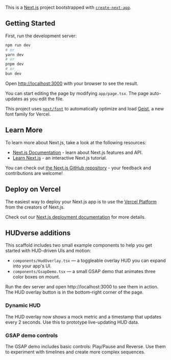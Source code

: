 This is a [Next.js](https://nextjs.org) project bootstrapped with [`create-next-app`](https://nextjs.org/docs/app/api-reference/cli/create-next-app).

## Getting Started

First, run the development server:

```bash
npm run dev
# or
yarn dev
# or
pnpm dev
# or
bun dev
```

Open [http://localhost:3000](http://localhost:3000) with your browser to see the result.

You can start editing the page by modifying `app/page.tsx`. The page auto-updates as you edit the file.

This project uses [`next/font`](https://nextjs.org/docs/app/building-your-application/optimizing/fonts) to automatically optimize and load [Geist](https://vercel.com/font), a new font family for Vercel.

## Learn More

To learn more about Next.js, take a look at the following resources:

- [Next.js Documentation](https://nextjs.org/docs) - learn about Next.js features and API.
- [Learn Next.js](https://nextjs.org/learn) - an interactive Next.js tutorial.

You can check out [the Next.js GitHub repository](https://github.com/vercel/next.js) - your feedback and contributions are welcome!

## Deploy on Vercel

The easiest way to deploy your Next.js app is to use the [Vercel Platform](https://vercel.com/new?utm_medium=default-template&filter=next.js&utm_source=create-next-app&utm_campaign=create-next-app-readme) from the creators of Next.js.

Check out our [Next.js deployment documentation](https://nextjs.org/docs/app/building-your-application/deploying) for more details.

## HUDverse additions

This scaffold includes two small example components to help you get started with HUD-driven UIs and motion:

- `components/HudOverlay.tsx` — a toggleable overlay HUD you can expand into your app's UI.
- `components/GsapDemo.tsx` — a small GSAP demo that animates three color boxes on mount.

Run the dev server and open http://localhost:3000 to see them in action. The HUD overlay button is in the bottom-right corner of the page.

### Dynamic HUD

The HUD overlay now shows a mock metric and a timestamp that updates every 2 seconds. Use this to prototype live-updating HUD data.

### GSAP demo controls

The GSAP demo includes basic controls: Play/Pause and Reverse. Use them to experiment with timelines and create more complex sequences.
